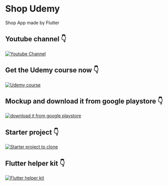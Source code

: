 # Shop Udemy

Shop App made by Flutter

## Youtube channel 👇
[![Youtube Channel](https://upload.wikimedia.org/wikipedia/commons/thumb/b/b8/YouTube_Logo_2017.svg/2560px-YouTube_Logo_2017.svg.png)](https://www.youtube.com/channel/UCTGDYkqUtgCelc6G09LUm6w "Youtube Channel - Click to View!")

## Get the Udemy course now 👇

[![Udemy course](https://www.pipelinersales.com/wp-content/uploads/2019/06/large-udemy.jpg)](https://www.udemy.com/course/flutter-with-firebase-build-an-e-commerce-app-from-scratch/#reviews "Udemy course - Click to View!")


## Mockup and download it from google playstore 👇

[![download it from google playstore](https://user-images.githubusercontent.com/38382273/121786767-b676bf80-cbca-11eb-8ebb-604d79d6af84.png)](https://play.google.com/store/apps/details?id=com.hadik3n.shop_app&hl=en&gl=US "download it from google playstore - Click to View!")

## Starter project 👇


[![Starter project to clone](https://1000logos.net/wp-content/uploads/2021/05/GitHub-logo.png)](https://github.com/hadikachmar3/Udemy_Store_app_start/tree/master "Starter project to clone - Click to View!")

## Flutter helper kit 👇

[![Flutter helper kit](https://user-images.githubusercontent.com/38382273/124526411-624aae00-de0b-11eb-9637-ae1183c83b49.jpg)](https://play.google.com/store/apps/details?id=com.hadik.flutterer&hl=en&gl=US "Flutter helper kit - Click to View!")










